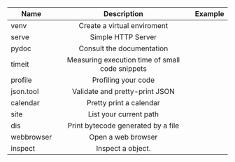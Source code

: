 | Name          | Description                                    |Example|
| ------------- |:---------------------------------------------: |------:|
| venv          | Create a virtual enviroment                    ||
| serve         | Simple HTTP Server                             ||
| pydoc         | Consult the documentation                      ||
| timeit        | Measuring execution time of small code snippets||
| profile       | Profiling your code                            ||
| json.tool     | Validate and pretty-print JSON                 ||
| calendar      | Pretty print a calendar                        ||
| site          | List your current path                         ||
| dis           | Print bytecode generated by a file             ||
| webbrowser    | Open a web browser                             ||
| inspect       | Inspect a object.                              ||
